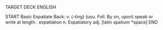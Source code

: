TARGET DECK
ENGLISH

START
Basic
Expatiate
Back: v. (-ting) (usu. Foll. By on, upon) speak or write at length.  expatiation n. Expatiatory adj. [latin spatium *space]
END
